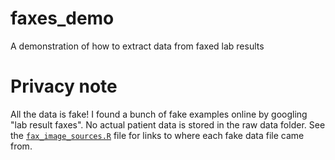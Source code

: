 # faxes_demo
A demonstration of how to extract data from faxed lab results

# Privacy note
All the data is fake! I found a bunch of fake examples online by googling "lab result faxes". No actual patient data is stored in the raw data folder. See the <a href="https://github.com/Russell-Shean/faxes_text_extraction_demo/blob/main/fax_image_sources.R">`fax_image_sources.R`</a> file for links to where each fake data file came from.

